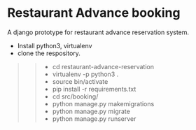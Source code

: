 # Restaurant Advance booking
A django prototype for restaurant advance reservation system.

* Install python3, virtualenv
* clone the respository.
>> * cd restaurant-advance-reservation
>> * virtualenv -p python3 .
>> * source bin/activate
>> * pip install -r requirements.txt
>> * cd src/booking/
>> * python manage.py makemigrations
>> * python manage.py migrate
>> * python manage.py runserver
